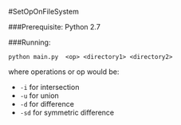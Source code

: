 #SetOpOnFileSystem

###Prerequisite:
	Python 2.7


###Running:

``` python main.py  <op> <directory1> <directory2> ```

where operations or op would be:

* `-i` for intersection
* `-u` for union
* `-d` for difference
* `-sd` for symmetric difference


